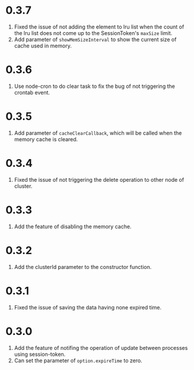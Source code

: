 # 0.3.7

1. Fixed the issue of not adding the element to lru list when the count of the lru list does not come up to the SessionToken's `maxSize` limit.
2. Add parameter of `showMemSizeInterval` to show the current size of cache used in memory.

# 0.3.6

1. Use node-cron to do clear task to fix the bug of not triggering the crontab event.

# 0.3.5

1. Add parameter of `cacheClearCallback`, which will be called when the memory cache is cleared.

# 0.3.4

1. Fixed the issue of not triggering the delete operation to other node of cluster.

# 0.3.3 

1. Add the feature of disabling the memory cache.

# 0.3.2

1. Add the clusterId parameter to the constructor function.

# 0.3.1
1. Fixed the issue of saving the data having none expired time.

# 0.3.0
1. Add the feature of notifing the operation of update between processes using session-token.
2. Can set the parameter of `option.expireTime` to zero.
